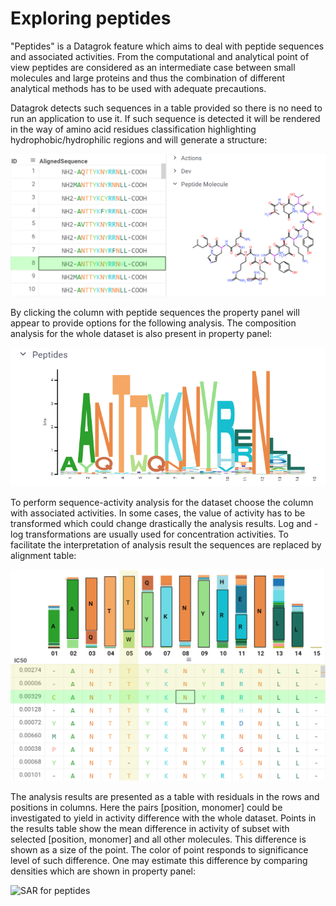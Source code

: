 <!-- TITLE: Peptide sequences -->
<!-- SUBTITLE: -->

# Exploring peptides

"Peptides" is a Datagrok feature which aims to deal with peptide sequences and associated activities. From the computational and analytical point of view peptides are considered as an intermediate case between small molecules and large proteins and thus the combination of different analytical methods has to be used with adequate precautions. 

Datagrok detects such sequences in a table provided so there is no need to run an application to use it. If such sequence is detected it will be rendered in the way of amino acid residues classification highlighting hydrophobic/hydrophilic regions and will generate a structure:

![](../../uploads/peptides/Peptides_1.bmp "Representation of sequence and peptide structure")

By clicking the column with peptide sequences the property panel will appear to provide options for the following analysis. The composition analysis for the whole dataset is also present in property panel:

![](../../uploads/peptides/Peptides_2.bmp "Sequence composition analysis")

To perform sequence-activity analysis for the dataset choose the column with associated activities. In some cases, the value of activity has to be transformed which could change drastically the analysis results. Log and -log transformations are usually used for concentration activities. To facilitate the interpretation of analysis result the sequences are replaced by alignment table:

![](../../uploads/peptides/Peptides_3.bmp "Alignment table")

The analysis results are presented as a table with residuals in the rows and positions in columns. Here the pairs [position, monomer] could be investigated to yield in activity difference with the whole dataset. Points in the results table show the mean difference in activity of subset with selected [position, monomer] and all other molecules. This difference is shown as a size of the point. The color of point responds to significance level of such difference. One may estimate this difference by comparing densities which are shown in property panel:

![](../../uploads/peptides/Peptides_4.bmp "SAR for peptides")
